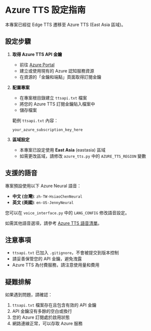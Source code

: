 # Azure TTS 設定指南

本專案已經從 Edge TTS 遷移至 Azure TTS (East Asia 區域)。

## 設定步驟

1. **取得 Azure TTS API 金鑰**
   - 前往 [Azure Portal](https://portal.azure.com)
   - 建立或使用現有的 Azure 認知服務資源
   - 在資源的「金鑰和端點」頁面取得訂閱金鑰

2. **配置專案**
   - 在專案根目錄建立 `ttsapi.txt` 檔案
   - 將您的 Azure TTS 訂閱金鑰貼入檔案中
   - 儲存檔案

   範例 `ttsapi.txt` 內容：
   ```
   your_azure_subscription_key_here
   ```

3. **區域設定**
   - 本專案已設定使用 **East Asia** (eastasia) 區域
   - 如需更改區域，請修改 `azure_tts.py` 中的 `AZURE_TTS_REGION` 變數

## 支援的語音

專案預設使用以下 Azure Neural 語音：

- **中文 (台灣)**: `zh-TW-HsiaoChenNeural`
- **英文 (美國)**: `en-US-JennyNeural`

您可以在 `voice_interface.py` 中的 `LANG_CONFIG` 修改語音設定。

如需其他語音選項，請參考 [Azure TTS 語音清單](https://learn.microsoft.com/azure/cognitive-services/speech-service/language-support?tabs=tts)。

## 注意事項

- `ttsapi.txt` 已加入 `.gitignore`，不會被提交到版本控制
- 請妥善保管您的 API 金鑰，避免洩露
- Azure TTS 為付費服務，請注意使用量和費用

## 疑難排解

如果遇到問題，請確認：

1. `ttsapi.txt` 檔案存在且包含有效的 API 金鑰
2. API 金鑰沒有多餘的空白或換行
3. 您的 Azure 訂閱處於啟用狀態
4. 網路連線正常，可以存取 Azure 服務
